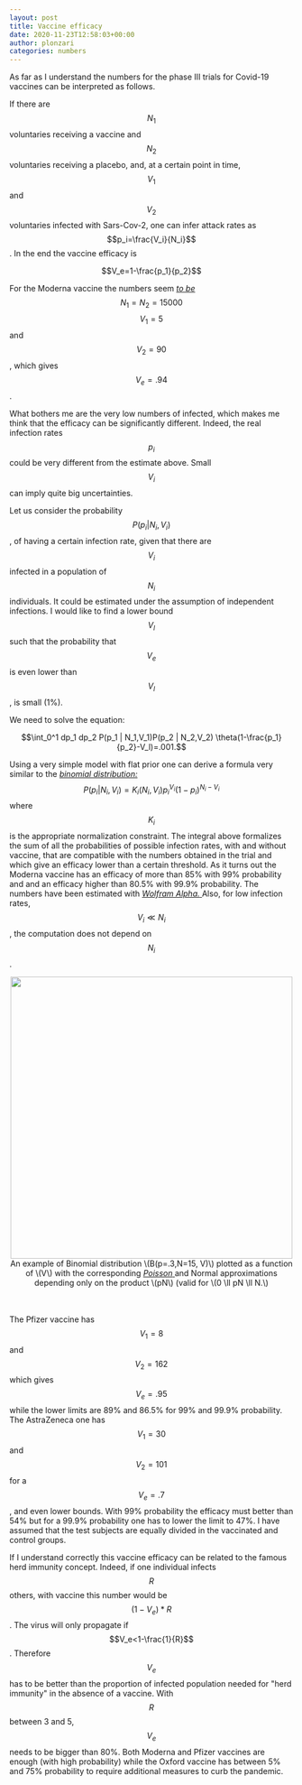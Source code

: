 ```yaml
---
layout: post
title: Vaccine efficacy
date: 2020-11-23T12:58:03+00:00
author: plonzari
categories: numbers
---
```


As far as I understand the numbers for the phase III trials for Covid-19 vaccines  can be interpreted as follows.

If there are $$N_1$$ voluntaries receiving a vaccine and $$N_2$$ voluntaries receiving a placebo, and, at a certain 
point in time, $$V_1$$ and $$V_2$$ voluntaries infected with Sars-Cov-2, one can infer attack rates as
$$p_i=\frac{V_i}{N_i}$$. In the end the vaccine efficacy is 

$$V_e=1-\frac{p_1}{p_2}$$

For the Moderna vaccine the numbers seem 
<a href="https://www.statnews.com/2020/11/16/modernas-covid-19-vaccine-is-strongly-effective-early-look-at-data-show"> 
 <em>to be</em> </a>
  $$N_1=N_2=15000$$ $$V_1=5$$ and $$V_2=90$$, which gives $$V_e=.94$$.
 
 
 What bothers me are the very low numbers of infected, which makes me think that the efficacy can be 
 significantly different. Indeed, the real infection rates $$p_i$$ could be very different from the estimate 
 above. Small $$V_i$$ can imply quite big uncertainties.
 
 Let us consider the probability $$P(p_i|N_i,V_i)$$, of having a certain infection rate, given that there are
 $$V_i$$ infected in a population of $$N_i$$ individuals. It could be estimated under the assumption of independent 
 infections. I would like to find a lower bound $$V_l$$ such that the probability  that $$V_e$$ is even lower
 than $$V_l$$, is small (1%).
 
 We need to solve the equation:
 
 $$\int_0^1 dp_1 dp_2 P(p_1 | N_1,V_1)P(p_2 | N_2,V_2)  \theta(1-\frac{p_1}{p_2}-V_l)=.001.$$
 
 Using a  very simple model with flat prior one can derive a formula very similar to the 
 <a href="https://en.wikipedia.org/wiki/Binomial_distribution"> 
 <em>binomial distribution:</em> </a>
 $$P(p_i |  N_i,V_i)=K_i(N_i,V_i) p_i^{V_i}(1-p_i)^{N_i-V_i} $$ where $$K_i$$ is the  appropriate 
 normalization constraint. The integral above formalizes the sum of all the probabilities of 
 possible infection rates, with and without vaccine, 
 that  are compatible with the numbers obtained in the trial and which give an efficacy lower than a certain 
 threshold. As it turns out the Moderna vaccine has an efficacy of more than 85% with 99% probability and and
 an efficacy higher than 80.5% with 99.9% probability. The numbers have been estimated with
 <a href="https://www.wolframalpha.com/input/?i=int+e%5E%28-x%29+x%5E5%2F120+exp%28-%28y-90%29%5E2%2F2%2F90-3%29+*UnitStep%5Bx%2Fy-0.19%5D+%2F+1.18393+dx+dy%2C+x%3D-0+to+30%2C+y%3D-0+to+400"> 
 <em>Wolfram Alpha.</em> </a> Also, for low infection rates, $$V_i\ll N_i$$, the computation does not 
 depend on $$N_i$$.
 
 <div style="text-align: center">

<img src="{{ site.baseurl }}/assets/images/BinPoisGaussProbab.png" width="500" />
<figcaption>
An example of Binomial distribution \(B(p=.3,N=15, V)\) plotted as a function of \(V\) with the corresponding
<a href="https://en.wikipedia.org/wiki/Poisson_distribution"> 
 <em>Poisson</em> </a>
  and Normal approximations depending only on the product \(pN\) (valid for \(0 \ll pN \ll N.\)
</figcaption>
</div> 
<br>
<br> 
 
 The Pfizer vaccine has $$V_1=8$$ and $$V_2=162$$ which gives $$V_e=.95$$ while the lower limits are 89% and 
 86.5% for 99% and 99.9% 
 probability. The AstraZeneca one has $$V_1=30$$ and $$V_2=101$$ for a $$V_e=.7$$, and even lower bounds.
 With 99% probability the efficacy must better than 54% but for a 99.9% probability one has to lower the limit to 47%.
 I have assumed that the test subjects are equally divided in the vaccinated and control groups.
 
 If I understand correctly this vaccine efficacy can be related to the famous herd immunity concept. Indeed,
 if one individual infects $$R$$ others, with vaccine this number  would be $$(1-V_e)*R$$. The virus will only
 propagate if $$V_e<1-\frac{1}{R}$$. Therefore $$V_e$$ has to be better than the proportion of infected population 
 needed for "herd immunity" in the absence of a vaccine. With $$R$$ between 3 and 5, $$V_e$$ needs to be bigger 
 than 80%. Both Moderna and Pfizer vaccines are enough (with high probability) while the Oxford vaccine has 
 between 5% and 75% probability to require additional measures to curb the pandemic.
 